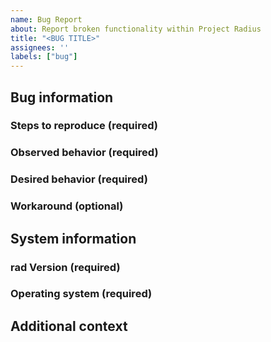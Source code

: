 ```yaml
---
name: Bug Report
about: Report broken functionality within Project Radius
title: "<BUG TITLE>"
assignees: ''
labels: ["bug"]
---
```


## Bug information

### Steps to reproduce (required)
<!--How can we recreate this bug? Be specific-->

### Observed behavior (required)
<!--What you're experiencing that you believe is a bug-->

<!--If applicable, add screenshots to help explain your problem-->

### Desired behavior (required)
<!--What you're expecting to happen-->

### Workaround (optional)
<!--Have you found a workaround to get you unblocked?-->

## System information

### rad Version (required)
<!--What rad cli version are you running?-->

<!-- PASTE OUTPUT OF `rad version` -->

### Operating system (required)
<!--What operating system (macOS Monterey, Windows 11, etc.) and architecture (x86, x64, arm64, etc.) are you running?-->

<!-- For example: macOS Monterey, M1 chip  -->

## Additional context
<!--Add any other context about the problem here-->
